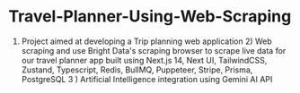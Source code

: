 # Travel-Planner-Using-Web-Scraping
1) Project aimed at developing a Trip planning web application 2) Web scraping and use Bright Data's scraping browser to scrape live data for our travel planner app built using Next.js 14, Next UI, TailwindCSS, Zustand, Typescript, Redis, BullMQ, Puppeteer, Stripe, Prisma, PostgreSQL 3 ) Artificial Intelligence integration using Gemini AI API
